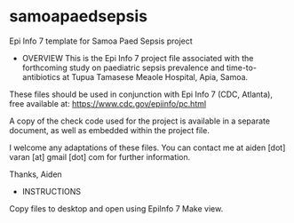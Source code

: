 # samoapaedsepsis
Epi Info 7 template for Samoa Paed Sepsis project

* OVERVIEW
This is the Epi Info 7 project file associated with the forthcoming study on paediatric sepsis prevalence and time-to-antibiotics at Tupua Tamasese Meaole Hospital, Apia, Samoa. 

These files should be used in conjunction with Epi Info 7 (CDC, Atlanta), free available at: 
https://www.cdc.gov/epiinfo/pc.html

A copy of the check code used for the project is available in a separate document, as well as embedded within the project file. 

I welcome any adaptations of these files. You can contact me at aiden [dot] varan [at] gmail [dot] com for further information. 

Thanks,
Aiden

* INSTRUCTIONS

Copy files to desktop and open using EpiInfo 7 Make view. 
